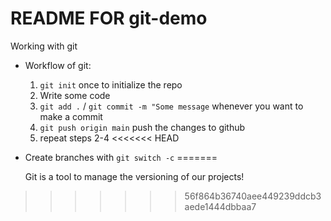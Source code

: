 # README FOR git-demo

Working with git

- Workflow of git:
   1. `git init` once to initialize the repo
   2. Write some code
   3. `git add .` / `git commit -m "Some message` whenever you want to make a commit
   4. `git push origin main` push the changes to github
   5. repeat steps 2-4
<<<<<<< HEAD

- Create branches with `git switch -c`
=======
 
  Git is a tool to manage the versioning of our projects!
>>>>>>> 56f864b36740aee449239ddcb3aede1444dbbaa7
